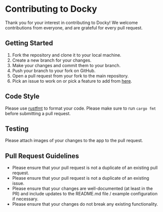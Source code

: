 # Contributing to Docky

Thank you for your interest in contributing to Docky! We welcome contributions from everyone, and are grateful for every pull request.

## Getting Started

1. Fork the repository and clone it to your local machine.
2. Create a new branch for your changes.
3. Make your changes and commit them to your branch.
4. Push your branch to your fork on GitHub.
5. Open a pull request from your fork to the main repository.
6. Pick an issue to work on or pick a feature to add from [here](FEATURES.md).

## Code Style

Please use [rustfmt](https://github.com/rust-lang/rustfmt) to format your code. Please make sure to run `cargo fmt` before submitting a pull request.

## Testing

Please attach images of your changes to the app to the pull request.

## Pull Request Guidelines

- Please ensure that your pull request is not a duplicate of an existing pull request.
- Please ensure that your pull request is not a duplicate of an existing issue.
- Please ensure that your changes are well-documented (at least in the PR) and include updates to the README.md file / example configuration if necessary.
- Please ensure that your changes do not break any existing functionality.
